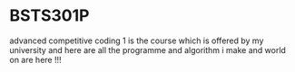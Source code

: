 # BSTS301P
advanced competitive coding 1 is the course which is offered by my university and here are all the programme and algorithm i make and world on are here !!! 
